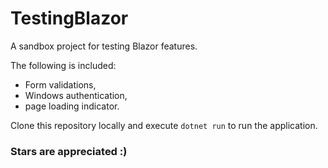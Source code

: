 # TestingBlazor
A sandbox project for testing Blazor features.

The following is included:

* Form validations,
* Windows authentication,
* page loading indicator.

Clone this repository locally and execute ```dotnet run``` to run the application.

### Stars are appreciated :)

